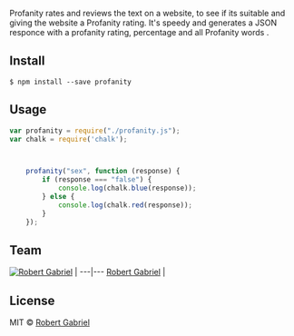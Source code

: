 

Profanity rates and reviews the text on a website, to see if its suitable and giving the website a Profanity rating. It's speedy and generates a JSON responce with a profanity rating, percentage and all Profanity words .


## Install

```
$ npm install --save profanity
```

## Usage

```js
var profanity = require("./profanity.js");
var chalk = require('chalk');



    profanity("sex", function (response) {
        if (response === "false") {
            console.log(chalk.blue(response));
        } else {
            console.log(chalk.red(response));
        }
    });

```

## Team

[![Robert Gabriel](https://avatars2.githubusercontent.com/u/6218780?v=3&s=460)](http://www.projectbird.com) | 
---|---
[Robert Gabriel](http://www.projectbird.com)  |


## License

MIT © [Robert Gabriel](http://www.projectbird.com) 

